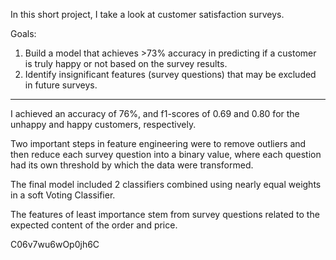 In this short project, I take a look at customer satisfaction surveys.

Goals: 
1. Build a model that achieves >73% accuracy in predicting if a customer is truly happy or not based on the survey results.
2. Identify insignificant features (survey questions) that may be excluded in future surveys.

-----

I achieved an accuracy of 76%, and f1-scores of 0.69 and 0.80 for the unhappy and happy customers, respectively.

Two important steps in feature engineering were to remove outliers and then reduce each survey question into a binary value, where each question had its own threshold by which the data were transformed.

The final model included 2 classifiers combined using nearly equal weights in a soft Voting Classifier.

The features of least importance stem from survey questions related to the expected content of the order and price.


C06v7wu6wOp0jh6C
